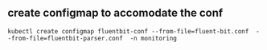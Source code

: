 ## create configmap to accomodate the conf
```
kubectl create configmap fluentbit-conf --from-file=fluent-bit.conf  --from-file=fluentbit-parser.conf  -n monitoring
```
